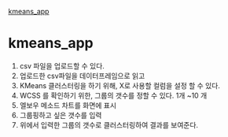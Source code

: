 
[kmeans_app](app.py)

# kmeans_app

1. csv 파일을 업로드할 수 있다.
2. 업로드한 csv파일을 데이터프레임으로 읽고
3. KMeans 클러스터링을 하기 위해, X로 사용할 컬럼을 설정 할 수 있다.
4. WCSS 를 확인하기 위한, 그룹의 갯수를 정할 수 있다. 1개 ~10 개
5. 엘보우 메소드 차트를 화면에 표시
6. 그룹핑하고 싶은 갯수를 입력
7. 위에서 입력한 그룹의 갯수로 클러스터링하여 결과를 보여준다.

